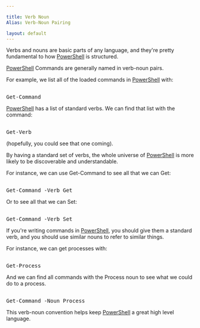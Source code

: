 ```yaml
---

title: Verb Noun
Alias: Verb-Noun Pairing

layout: default
---
```


Verbs and nouns are basic parts of any language, and they're pretty fundamental to how [PowerShell](/PowerShell) is structured.

[PowerShell](/PowerShell) Commands are generally named in verb-noun pairs.

For example, we list all of the loaded commands in [PowerShell](/PowerShell) with:

<pre><br/><span class='Warning'>Get-Command</span><br/></pre>

[PowerShell](/PowerShell) has a list of standard verbs.  We can find that list with the command:

<pre><br/><span class='Warning'>Get-Verb</span><br/></pre>

(hopefully, you could see that one coming).

By having a standard set of verbs, the whole universe of [PowerShell](/PowerShell) is more likely to be discoverable and understandable.

For instance, we can use Get-Command to see all that we can Get:

<pre><br/><span class='Warning'>Get-Command</span>&nbsp;<span class='Magenta'>-Verb</span>&nbsp;<span class='Verbose'>Get</span><br/></pre>

Or to see all that we can Set:

<pre><br/><span class='Warning'>Get-Command</span>&nbsp;<span class='Magenta'>-Verb</span>&nbsp;<span class='Verbose'>Set</span><br/></pre>


If you're writing commands in [PowerShell](/PowerShell), you should give them a standard verb, and you should use similar nouns to refer to similar things.

For instance, we can get processes with:

<pre><br/><span class='Warning'>Get-Process</span><br/></pre>

And we can find all commands with the Process noun to see what we could do to a process.

<pre><br/><span class='Warning'>Get-Command</span>&nbsp;<span class='Magenta'>-Noun</span>&nbsp;<span class='Verbose'>Process</span><br/></pre>


This verb-noun convention helps keep [PowerShell](/PowerShell) a great high level language.

